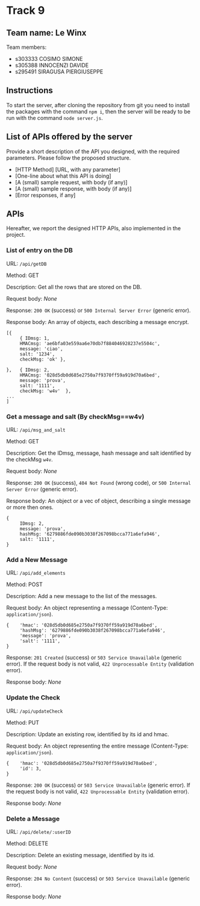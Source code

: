 # Track 9

## Team name: Le Winx

Team members:
* s303333 COSIMO SIMONE
* s305388 INNOCENZI DAVIDE 
* s295491 SIRAGUSA PIERGIUSEPPE

## Instructions

To start the server, after cloning the repository from git you need to install the packages with the command `npm i`, then the server will be ready to be run with the command `node server.js`.

## List of APIs offered by the server

Provide a short description of the API you designed, with the required parameters. Please follow the proposed structure.

* [HTTP Method] [URL, with any parameter]
* [One-line about what this API is doing]
* [A (small) sample request, with body (if any)]
* [A (small) sample response, with body (if any)]
* [Error responses, if any]

## APIs
Hereafter, we report the designed HTTP APIs, also implemented in the project.

### __List of entry on the DB__

URL: `/api/getDB`

Method: GET

Description: Get all the rows that are stored on the DB.

Request body: _None_

Response: `200 OK` (success) or `500 Internal Server Error` (generic error).

Response body: An array of objects, each describing a message encrypt.
```
[{
     { IDmsg: 1,
     HMACmsg: 'ae6bfa03e559aa6e70db7f884046928237e5504c', 
     message: 'ciao', 
     salt: '1234', 
     checkMsg: 'ok' },

},   { IDmsg: 2, 
     HMACmsg: '028d5db0d685e2750a7f9370ff59a919d70a6bed', 
     message: 'prova', 
     salt: '1111', 
     checkMsg: 'w4v'  },
...
]
```

### __Get a message and salt (By checkMsg==w4v)__

URL: `/api/msg_and_salt`

Method: GET

Description: Get the IDmsg, message, hash message and salt identified by the checkMsg `w4v`.

Request body: _None_

Response: `200 OK` (success), `404 Not Found` (wrong code), or `500 Internal Server Error` (generic error).

Response body: An object or a vec of object, describing a single message or more then ones.
```
{
     IDmsg: 2, 
     message: 'prova', 
     hashMsg: '6279886fde090b3038f267098bcca771a6efa946', 
     salt: '1111', 
}

```

### __Add a New Message__

URL: `/api/add_elements`

Method: POST

Description: Add a new message to the list of the messages.

Request body: An object representing a message (Content-Type: `application/json`).
```
{    'hmac': '028d5db0d685e2750a7f9370ff59a919d70a6bed',
     'hashMsg': '6279886fde090b3038f267098bcca771a6efa946',
     'message': 'prova', 
     'salt': '1111',
}
```

Response: `201 Created` (success) or `503 Service Unavailable` (generic error). If the request body is not valid, `422 Unprocessable Entity` (validation error).

Response body: _None_

### __Update the Check__

URL: `/api/updateCheck`

Method: PUT

Description: Update an existing row, identified by its id and hmac.

Request body: An object representing the entire message (Content-Type: `application/json`).
```
{    'hmac': '028d5db0d685e2750a7f9370ff59a919d70a6bed', 
     'id': 3,
}
```

Response: `200 OK` (success) or `503 Service Unavailable` (generic error). If the request body is not valid, `422 Unprocessable Entity` (validation error).

Response body: _None_

### __Delete a Message__

URL: `/api/delete/:userID`

Method: DELETE

Description: Delete an existing message, identified by its id.

Request body: _None_

Response: `204 No Content` (success) or `503 Service Unavailable` (generic error).

Response body: _None_